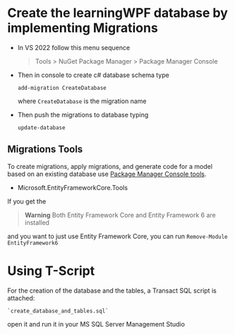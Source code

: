 ﻿# Create the learningWPF database by implementing Migrations

- In VS 2022 follow this menu sequence
    > Tools
      > NuGet Package Manager 
        > Package Manager Console

- Then in console to create c# database schema type

    `add-migration CreateDatabase`

  where `CreateDatabase` is the migration name

- Then push the migrations to database typing

    `update-database`

## Migrations Tools
To create migrations, apply migrations, and generate code for a model based on an existing database use [Package Manager Console tools](https://docs.microsoft.com/en-us/ef/core/cli/powershell).
- Microsoft.EntityFrameworkCore.Tools

If you get the

> **Warning**
> Both Entity Framework Core and Entity Framework 6 are installed

and you want to just use Entity Framework Core, you can run `Remove-Module EntityFramework6`

# Using T-Script
For the creation of the database and the tables, a Transact SQL script is attached:

    `create_database_and_tables.sql`

open it and run it in your MS SQL Server Management Studio
